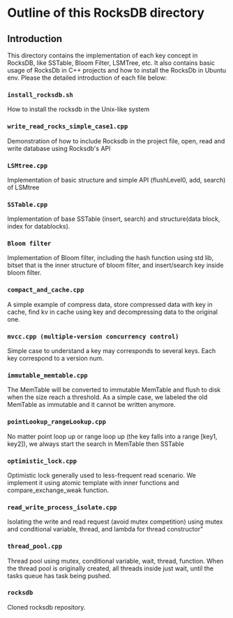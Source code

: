 # Outline of this RocksDB directory

## Introduction
This directory contains the implementation of each key concept in RocksDB, like SSTable, Bloom Filter, LSMTree, etc. It also contains basic usage of RocksDb in C++ projects and how to install the RocksDb in Ubuntu env. Please the detailed introduction of each file below:

### `install_rocksdb.sh`
How to install the rocksdb in the Unix-like system

### `write_read_rocks_simple_case1.cpp`
Demonstration of how to include Rocksdb in the project file, open, read and write database using Rocksdb's API

### `LSMtree.cpp`
Implementation of basic structure and simple API (flushLevel0, add, search) of LSMtree

### `SSTable.cpp`
Implementation of base SSTable (insert, search) and structure(data block, index for datablocks).

### `Bloom filter`
Implementation of Bloom filter, including the hash function using std lib, bitset that is the inner structure of bloom filter, and insert/search key inside bloom filter. 

### `compact_and_cache.cpp`
A simple example of compress data, store compressed data with key in cache, find kv in cache using key and decompressing data to the original one. 

### `mvcc.cpp (multiple-version concurrency control)`
Simple case to understand a key may corresponds to several keys. Each key correspond to a version num.

### `immutable_memtable.cpp`
The MemTable will be converted to immutable MemTable and flush to disk when the size reach a threshold. As a simple case, we labeled the old MemTable as immutable and it cannot be written anymore.

### `pointLookup_rangeLookup.cpp`
No matter point loop up or range loop up (the key falls into a range [key1, key2]), we always start the search in MemTable then SSTable

### `optimistic_lock.cpp`
Optimistic lock generally used to less-frequent read scenario. We implement it using atomic template with inner functions and compare_exchange_weak function.

### `read_write_process_isolate.cpp`
Isolating the write and read request (avoid mutex competition) using mutex and conditional variable, thread, and lambda for thread constructor"

### `thread_pool.cpp`
Thread pool using mutex, conditional variable, wait, thread, function. When the thread pool is originally created, all threads inside just wait, until the tasks queue has task being pushed. 

### `rocksdb`
Cloned rocksdb repository. 
